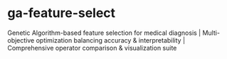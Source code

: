 # ga-feature-select
Genetic Algorithm-based feature selection for medical diagnosis | Multi-objective optimization balancing accuracy &amp; interpretability | Comprehensive operator comparison &amp; visualization suite
